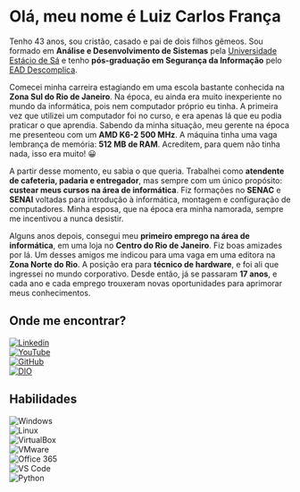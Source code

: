 # Olá, meu nome é Luiz Carlos França

Tenho 43 anos, sou cristão, casado e pai de dois filhos gêmeos. Sou formado em **Análise e Desenvolvimento de Sistemas** pela [Universidade Estácio de Sá](https://estacio.br) e tenho **pós-graduação em Segurança da Informação** pelo [EAD Descomplica](https://descomplica.com.br).

Comecei minha carreira estagiando em uma escola bastante conhecida na **Zona Sul do Rio de Janeiro**. Na época, eu ainda era muito inexperiente no mundo da informática, pois nem computador próprio eu tinha. A primeira vez que utilizei um computador foi no curso, e era apenas lá que eu podia praticar o que aprendia. Sabendo da minha situação, meu gerente na época me presenteou com um **AMD K6-2 500 MHz**. A máquina tinha uma vaga lembrança de memória: **512 MB de RAM**. Acreditem, para quem não tinha nada, isso era muito! 😀  

A partir desse momento, eu sabia o que queria. Trabalhei como **atendente de cafeteria, padaria e entregador**, mas sempre com um único propósito: **custear meus cursos na área de informática**. Fiz formações no **SENAC** e **SENAI** voltadas para introdução à informática, montagem e configuração de computadores. Minha esposa, que na época era minha namorada, sempre me incentivou a nunca desistir.  

Alguns anos depois, consegui meu **primeiro emprego na área de informática**, em uma loja no **Centro do Rio de Janeiro**. Fiz boas amizades por lá. Um desses amigos me indicou para uma vaga em uma editora na **Zona Norte do Rio**. A posição era para **técnico de hardware**, e foi ali que ingressei no mundo corporativo. Desde então, já se passaram **17 anos**, e cada ano e cada emprego trouxeram novas oportunidades para aprimorar meus conhecimentos.  

## Onde me encontrar?

[![Linkedin](https://img.shields.io/badge/LinkedIn-0077B5?style=for-the-badge&logo=linkedin&logoColor=white)](https://linkedin.com/in/luizcarlosfranca)  
[![YouTube](https://img.shields.io/badge/YouTube-FF0000?logo=youtube&logoColor=white&style=for-the-badge)](https://www.youtube.com/c/LuizCarlosFran%C3%A7a)  
[![GitHub](https://img.shields.io/badge/GitHub-100000?style=for-the-badge&logo=github&logoColor=white)](https://github.com/luizkarlus)  
[![DIO](https://img.shields.io/badge/DIO-000.svg?style=for-the-badge&logo=amazon-aws&logoColor=white)](https://www.dio.me/users/luizkarlus)  

## Habilidades

![Windows](https://img.shields.io/badge/Windows-017AD7?logo=windows&logoColor=white&style=for-the-badge)  
![Linux](https://img.shields.io/badge/Linux-E34F26?logo=linux&logoColor=black&style=for-the-badge)  
![VirtualBox](https://img.shields.io/badge/VirtualBox-183A61?logo=virtualbox&logoColor=white&style=for-the-badge)  
![VMware](https://img.shields.io/badge/-VMWare-607078?logo=vmware&logoColor=white&style=for-the-badge)  
![Office 365](https://img.shields.io/badge/Office_365-D83B01?logo=microsoft-office&logoColor=white&style=for-the-badge)  
![VS Code](https://img.shields.io/badge/VS_Code-007ACC?logo=visual-studio-code&logoColor=white&style=for-the-badge)  
![Python](https://img.shields.io/badge/Python-3776AB?logo=python&logoColor=white&style=for-the-badge)  
